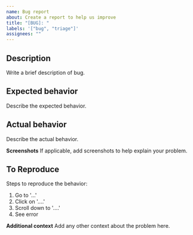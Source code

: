 ```yaml
---
name: Bug report
about: Create a report to help us improve
title: "[BUG]: "
labels: '["bug", "triage"]'
assignees: ""
---
```


## Description

Write a brief description of bug.

## Expected behavior

Describe the expected behavior.

## Actual behavior

Describe the actual behavior.

**Screenshots**
If applicable, add screenshots to help explain your problem.

## To Reproduce

Steps to reproduce the behavior:

1. Go to '...'
2. Click on '....'
3. Scroll down to '....'
4. See error

**Additional context**
Add any other context about the problem here.
